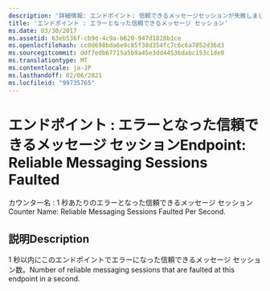 ```yaml
---
description: '詳細情報: エンドポイント: 信頼できるメッセージセッションが失敗しました'
title: 'エンドポイント : エラーとなった信頼できるメッセージ セッション'
ms.date: 03/30/2017
ms.assetid: 63eb536f-cb9d-4c9a-b620-947d1828b1ce
ms.openlocfilehash: cc0d698bda6e9c85f38d354fc7c6c6a7052d36d3
ms.sourcegitcommit: ddf7edb67715a5b9a45e3dd44536dabc153c1de0
ms.translationtype: MT
ms.contentlocale: ja-JP
ms.lasthandoff: 02/06/2021
ms.locfileid: "99735765"
---
```

# <a name="endpoint-reliable-messaging-sessions-faulted"></a><span data-ttu-id="964c9-103">エンドポイント : エラーとなった信頼できるメッセージ セッション</span><span class="sxs-lookup"><span data-stu-id="964c9-103">Endpoint: Reliable Messaging Sessions Faulted</span></span>

<span data-ttu-id="964c9-104">カウンター名 : 1 秒あたりのエラーとなった信頼できるメッセージ セッション</span><span class="sxs-lookup"><span data-stu-id="964c9-104">Counter Name: Reliable Messaging Sessions Faulted Per Second.</span></span>  
  
## <a name="description"></a><span data-ttu-id="964c9-105">説明</span><span class="sxs-lookup"><span data-stu-id="964c9-105">Description</span></span>  

 <span data-ttu-id="964c9-106">1 秒以内にこのエンドポイントでエラーになった信頼できるメッセージ セッション数。</span><span class="sxs-lookup"><span data-stu-id="964c9-106">Number of reliable messaging sessions that are faulted at this endpoint in a second.</span></span>
